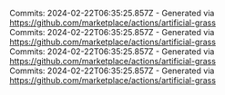 Commits: 2024-02-22T06:35:25.857Z - Generated via https://github.com/marketplace/actions/artificial-grass
<br>
Commits: 2024-02-22T06:35:25.857Z - Generated via https://github.com/marketplace/actions/artificial-grass
<br>
Commits: 2024-02-22T06:35:25.857Z - Generated via https://github.com/marketplace/actions/artificial-grass
<br>
Commits: 2024-02-22T06:35:25.857Z - Generated via https://github.com/marketplace/actions/artificial-grass
<br>
